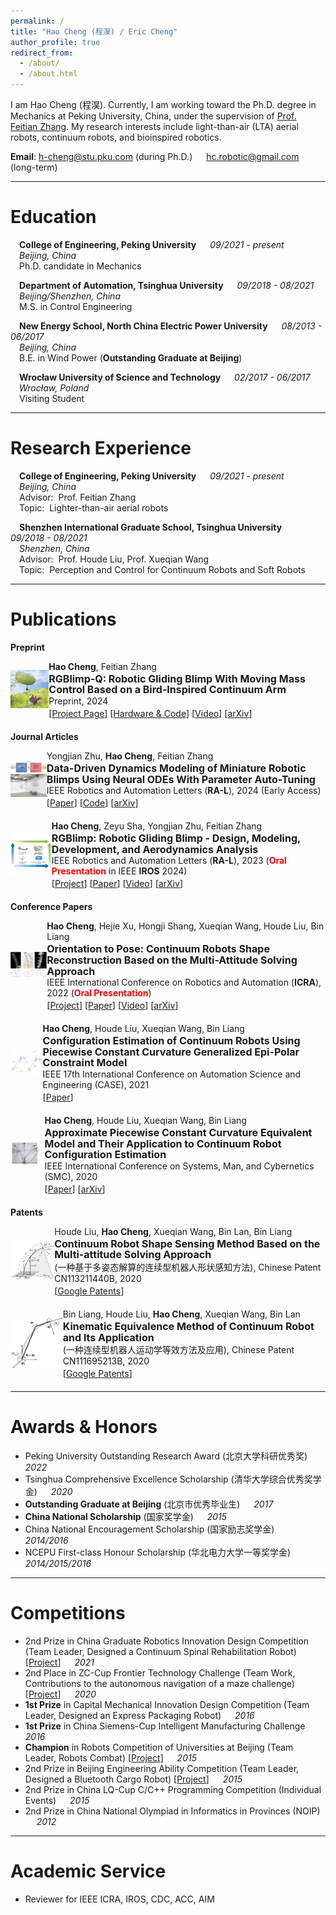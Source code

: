 ```yaml
---
permalink: /
title: "Hao Cheng (程淏) / Eric Cheng"
author_profile: true
redirect_from: 
  - /about/
  - /about.html
---
```


I am Hao Cheng (程淏). 
Currently, I am working toward the Ph.D. degree in Mechanics at Peking University, China, under the supervision of [Prof. Feitian Zhang](http://www2.coe.pku.edu.cn/faculty/zhangfeitian/). 
My research interests include light-than-air (LTA) aerial robots, continuum robots, and bioinspired robotics. 

**Email**: [h-cheng@stu.pku.com](mailto:h-cheng@stu.pku.com) (during Ph.D.) &emsp; [hc.robotic@gmail.com](mailto:hc.robotic@gmail.com) (long-term)

---

# Education

&emsp;**College of Engineering, Peking University** &emsp; _09/2021 - present_  
&emsp;*Beijing, China*   
&emsp;Ph.D. candidate in Mechanics

&emsp;**Department of Automation, Tsinghua University** &emsp; _09/2018 - 08/2021_  
&emsp;*Beijing/Shenzhen, China*  
&emsp;M.S. in Control Engineering 

&emsp;**New Energy School, North China Electric Power University** &emsp; _08/2013 - 06/2017_  
&emsp;*Beijing, China*  
&emsp;B.E. in Wind Power (**Outstanding Graduate at Beijing**)

&emsp;**Wrocław University of Science and Technology** &emsp; _02/2017 - 06/2017_  
&emsp;*Wrocław,  Poland*  
&emsp;Visiting Student

---

# Research Experience

&emsp;**College of Engineering, Peking University** &emsp; _09/2021 - present_  
&emsp;*Beijing, China*  
&emsp;Advisor:&nbsp;&nbsp;<a href="http://www2.coe.pku.edu.cn/faculty/zhangfeitian/" style="color: inherit; text-decoration: none;">Prof. Feitian Zhang</a>  
&emsp;Topic:&nbsp;&nbsp;Lighter-than-air aerial robots 

&emsp;**Shenzhen International Graduate School, Tsinghua University** &emsp; _09/2018 - 08/2021_  
&emsp;*Shenzhen, China*  
&emsp;Advisor:&nbsp;&nbsp;<a href="https://www.sigs.tsinghua.edu.cn/lhd_en/list.htm" style="color: inherit; text-decoration: none;">Prof. Houde Liu</a>, <a href="https://www.sigs.tsinghua.edu.cn/wxq_en/main.htm" style="color: inherit; text-decoration: none;">Prof. Xueqian Wang</a>  
&emsp;Topic:&nbsp;&nbsp;Perception and Control for Continuum Robots and Soft Robots 

---

# Publications

**Preprint**
<div style="display: flex; align-items: center;">
  <a href="../images/Papers/RGBlimp_Q.jpg">
    <img src="../images/Papers/RGBlimp_Q.jpg" alt="Placeholder Image" style="width: 100px; height: auto; margin-right: 10px;">
  </a>
  <div>
    <div style="font-size: 14px; margin-bottom: 3px;"><strong>Hao Cheng</strong>, Feitian Zhang</div>
    <div style="font-weight: bold; font-size: 16px; line-height: 1.1;">RGBlimp-Q: Robotic Gliding Blimp With Moving Mass Control Based on a Bird-Inspired Continuum Arm</div>
    <div style="font-size: 14px; margin-bottom: 3px;">Preprint, 2024</div>
    <div style="font-size: 14px;">
      [<a href="https://rgblimp.github.io/" style="text-decoration: underline;">Project Page</a>]  
      [<a href="https://github.com/RGBlimp/RGBlimp-Q" style="text-decoration: underline;">Hardware & Code</a>] 
      [<a href="https://youtu.be/yA_nncO6qE4" style="text-decoration: underline;">Video</a>]  
      [<a href="https://arxiv.org/pdf/2406.10810" style="text-decoration: underline;">arXiv</a>]
      </div>
  </div>
</div>
<div style="margin-top: 20px;"></div>

**Journal Articles**

<div style="display: flex; align-items: center;">
  <a href="../images/Papers/RA_L24_Data_Driven_Dynamics.jpg">
    <img src="../images/Papers/RA_L24_Data_Driven_Dynamics.jpg" alt="Placeholder Image" style="width: 100px; height: auto; margin-right: 10px;">
  </a>
  <div>
    <div style="font-size: 14px; margin-bottom: 3px;">Yongjian Zhu, <strong>Hao Cheng</strong>, Feitian Zhang</div>
    <div style="font-weight: bold; font-size: 16px; line-height: 1.1;">Data-Driven Dynamics Modeling of Miniature Robotic Blimps Using Neural ODEs With Parameter Auto-Tuning</div>
    <div style="font-size: 14px; margin-bottom: 3px;">IEEE Robotics and Automation Letters (<strong>RA-L</strong>), 2024 (Early Access)</div>
    <div style="font-size: 14px;">
      [<a href="https://ieeexplore.ieee.org/document/10723763" style="text-decoration: underline;">Paper</a>]  
      [<a href="https://github.com/zhu-yj/ABNODE" style="text-decoration: underline;">Code</a>]
      [<a href="https://arxiv.org/pdf/2404.18580" style="text-decoration: underline;">arXiv</a>]
      </div>
  </div>
</div>

<div style="margin-top: 20px;"></div>

<div style="display: flex; align-items: center;">
  <a href="../images/Papers/RGBlimp.jpg">
    <img src="../images/Papers/RGBlimp.jpg" alt="Placeholder Image" style="width: 100px; height: auto; margin-right: 10px;">
  </a>
  <div>
    <div style="font-size: 14px; margin-bottom: 3px;"><strong>Hao Cheng</strong>, Zeyu Sha, Yongjian Zhu, Feitian Zhang</div>
    <div style="font-weight: bold; font-size: 16px; line-height: 1.1;">RGBlimp: Robotic Gliding Blimp - Design, Modeling, Development, and Aerodynamics Analysis</div>
    <div style="font-size: 14px; margin-bottom: 3px;">IEEE Robotics and Automation Letters (<strong>RA-L</strong>), 2023 (<a href="../images/img/IROS24.jpg" style="color: red; font-weight: bold; text-decoration: none;">Oral Presentation</a> in IEEE <strong>IROS</strong> 2024)</div>
    <div style="font-size: 14px;">
      [<a href="{{ site.baseurl }}/projects/#rgblimp" style="text-decoration: underline;">Project</a>] 
      [<a href="https://ieeexplore.ieee.org/document/10258385" style="text-decoration: underline;">Paper</a>]  
      [<a href="https://youtu.be/AkYN0jurYxI" style="text-decoration: underline;">Video</a>]  
      [<a href="https://arxiv.org/pdf/2306.04079" style="text-decoration: underline;">arXiv</a>]
      </div>
  </div>
</div>

<div style="margin-top: 20px;"></div>

**Conference Papers**

<div style="display: flex; align-items: center;">
  <a href="../images/Papers/ICRA21_Shape Reconstruction.jpg">
    <img src="../images/Papers/ICRA21_Shape Reconstruction.jpg" alt="Placeholder Image" style="width: 100px; height: auto; margin-right: 10px;">
  </a>
  <div>
    <div style="font-size: 14px; margin-bottom: 3px;"><strong>Hao Cheng</strong>, Hejie Xu, Hongji Shang, Xueqian Wang, Houde Liu, Bin Liang</div>
    <div style="font-weight: bold; font-size: 16px; line-height: 1.1;">Orientation to Pose: Continuum Robots Shape Reconstruction Based on the Multi-Attitude Solving Approach</div>
    <div style="font-size: 14px; margin-bottom: 3px;">IEEE International Conference on Robotics and Automation (<strong>ICRA</strong>), 2022 (<span style="color: red; font-weight: bold;">Oral Presentation</span>)</div>
    <div style="font-size: 14px;">
      [<a href="{{ site.baseurl }}/projects/#continuum" style="text-decoration: underline;">Project</a>] 
      [<a href="https://ieeexplore.ieee.org/document/9812289" style="text-decoration: underline;">Paper</a>]  
      [<a href="https://youtu.be/tm9aPsXuPTo" style="text-decoration: underline;">Video</a>]  
      [<a href="https://arxiv.org/pdf/2103.05150" style="text-decoration: underline;">arXiv</a>]
      </div>
  </div>
</div>

<div style="margin-top: 20px;"></div>

<div style="display: flex; align-items: center;">
  <a href="../images/Papers/CASE21_Configuration_Estimation.jpg">
    <img src="../images/Papers/CASE21_Configuration_Estimation.jpg" alt="Placeholder Image" style="width: 100px; height: auto; margin-right: 10px;">
  </a>
  <div>
    <div style="font-size: 14px; margin-bottom: 3px;"><strong>Hao Cheng</strong>, Houde Liu, Xueqian Wang, Bin Liang</div>
    <div style="font-weight: bold; font-size: 16px; line-height: 1.1;">Configuration Estimation of Continuum Robots Using Piecewise Constant Curvature Generalized Epi-Polar Constraint Model</div>
    <div style="font-size: 14px; margin-bottom: 3px;">IEEE 17th International Conference on Automation Science and Engineering (CASE), 2021</div>
    <div style="font-size: 14px;">
      [<a href="https://ieeexplore.ieee.org/document/9551587" style="text-decoration: underline;">Paper</a>] 
      </div>
  </div>
</div>

<div style="margin-top: 20px;"></div>

<div style="display: flex; align-items: center;">
  <a href="../images/Papers/SMC20_Approximate_PCC.jpg" style="width: 100px; height: auto; margin-right: 10px;">
    <img src="../images/Papers/SMC20_Approximate_PCC.jpg" alt="Placeholder Image" >
  </a>
  <div>
    <div style="font-size: 14px; margin-bottom: 3px;"><strong>Hao Cheng</strong>, Houde Liu, Xueqian Wang, Bin Liang</div>
    <div style="font-weight: bold; font-size: 16px; line-height: 1.1;">Approximate Piecewise Constant Curvature Equivalent Model and Their Application to Continuum Robot Configuration Estimation</div>
    <div style="font-size: 14px; margin-bottom: 3px;">IEEE International Conference on Systems, Man, and Cybernetics (SMC), 2020</div>
    <div style="font-size: 14px;">
      [<a href="https://ieeexplore.ieee.org/document/9283135" style="text-decoration: underline;">Paper</a>]  
      [<a href="https://arxiv.org/pdf/2009.06801" style="text-decoration: underline;">arXiv</a>]
      </div>
  </div>
</div>

<div style="margin-top: 20px;"></div>

**Patents**

<div style="display: flex; align-items: center;">
  <a href="../images/Patents/Patent1.png">
    <img src="../images/Patents/Patent1.png" alt="Placeholder Image" style="width: 100px; height: auto; margin-right: 10px;">
  </a>
  <div>
    <div style="font-size: 14px; margin-bottom: 3px;">Houde Liu, <strong>Hao Cheng</strong>, Xueqian Wang, Bin Lan, Bin Liang</div>
    <div style="font-weight: bold; font-size: 16px; line-height: 1.1;">Continuum Robot Shape Sensing Method Based on the Multi-attitude Solving Approach</div>
    <div style="font-size: 14px; margin-bottom: 3px;">(一种基于多姿态解算的连续型机器人形状感知方法), Chinese Patent CN113211440B, 2020</div>
    <div style="font-size: 14px;">
      [<a href="https://patents.google.com/patent/CN113211440B/en" style="text-decoration: underline;">Google Patents</a>]  
      </div>
  </div>
</div>

<div style="margin-top: 20px;"></div>

<div style="display: flex; align-items: center;">
  <a href="../images/Patents/Patent2.png">
    <img src="../images/Patents/Patent2.png" alt="Placeholder Image" style="width: 100px; height: auto; margin-right: 10px;">
  </a>
  <div>
    <div style="font-size: 14px; margin-bottom: 3px;">Bin Liang, Houde Liu, <strong>Hao Cheng</strong>, Xueqian Wang, Bin Lan </div>
    <div style="font-weight: bold; font-size: 16px; line-height: 1.1;">Kinematic Equivalence Method of Continuum Robot and Its Application</div>
    <div style="font-size: 14px; margin-bottom: 3px;">(一种连续型机器人运动学等效方法及应用), Chinese Patent CN111695213B, 2020</div>
    <div style="font-size: 14px;">
      [<a href="https://patents.google.com/patent/CN111695213B/en" style="text-decoration: underline;">Google Patents</a>]  
      </div>
  </div>
</div>

<div style="margin-top: 20px;"></div>

---

# Awards & Honors

-  Peking University Outstanding Research Award (北京大学科研优秀奖) &emsp; _2022_
-  Tsinghua Comprehensive Excellence Scholarship (清华大学综合优秀奖学金) &emsp; _2020_
-  **Outstanding Graduate at Beijing** (北京市优秀毕业生) &emsp; _2017_
-  **China National Scholarship** (国家奖学金) &emsp; _2015_
-  China National Encouragement Scholarship (国家励志奖学金) &emsp; _2014/2016_
-  NCEPU First-class Honour Scholarship (华北电力大学一等奖学金) &emsp; _2014/2015/2016_

---

# Competitions

- 2nd Prize in China Graduate Robotics Innovation Design Competition (Team Leader, Designed a Continuum Spinal Rehabilitation Robot) [<a href="{{ site.baseurl }}/projects/#spinal" style="text-decoration: underline;">Project</a>] &emsp; _2021_ 
- 2nd Place in ZC-Cup Frontier Technology Challenge (Team Work, Contributions to the autonomous navigation of a maze challenge) [<a href="{{ site.baseurl }}/projects/#maze" style="text-decoration: underline;">Project</a>] &emsp; _2020_
- **1st Prize** in Capital Mechanical Innovation Design Competition (Team Leader, Designed an Express Packaging Robot) &emsp; _2016_
- **1st Prize** in China Siemens-Cup Intelligent Manufacturing Challenge  &emsp; _2016_
- **Champion** in Robots Competition of Universities at Beijing (Team Leader, Robots Combat) [<a href="{{ site.baseurl }}/projects/#battle" style="text-decoration: underline;">Project</a>]  &emsp; _2015_
- 2nd Prize in Beijing Engineering Ability Competition (Team Leader, Designed a Bluetooth Cargo Robot) [<a href="{{ site.baseurl }}/projects/#bcar" style="text-decoration: underline;">Project</a>] &emsp; _2015_ 
- 2nd Prize in China LQ-Cup C/C++ Programming Competition (Individual Events) &emsp; _2015_
- 2nd Prize in China National Olympiad in Informatics in Provinces (NOIP) &emsp; _2012_

---

# Academic Service

- Reviewer for IEEE ICRA, IROS, CDC, ACC, AIM